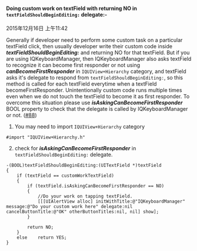 #### Doing custom work on textField with returning NO in `textFieldShouldBeginEditing:` delegate:-

2015年12月16日 上午11:42

Generally if developer need to perform some custom task on a particular textField click, then usually developer write their custom code inside ***textFieldShouldBeginEditing:*** and returning NO for that textField. But if you are using IQKeyboardManager, then IQKeyboardManager also asks textField to recognize it can become first responder or not using ***canBecomeFirstResponder*** in `IQUIView+Hierarchy` category, and textField asks it's delegate to respond from `textFieldShouldBeginEditing:`, so this method is called for each textField everytime when a textField becomeFirstResponder. Unintentionally custom code runs multiple times even when we do not touch the textField to become it as first responder. To overcome this situation please use ***isAskingCanBecomeFirstResponder*** BOOL property to check that the delegate is called by IQKeyboardManager or not. ([#88](https://github.com/hackiftekhar/IQKeyboardManager/issues/88))

1) You may need to import `IQUIView+Hierarchy` category
```objc
#import "IQUIView+Hierarchy.h"
```

2) check for ***isAskingCanBecomeFirstResponder*** in `textFieldShouldBeginEditing:` delegate.

```objc
-(BOOL)textFieldShouldBeginEditing:(UITextField *)textField
{
    if (textField == customWorkTextField)
    {
        if (textField.isAskingCanBecomeFirstResponder == NO)
        {
            //Do your work on tapping textField.
            [[[UIAlertView alloc] initWithTitle:@"IQKeyboardManager" message:@"Do your custom work here" delegate:nil cancelButtonTitle:@"OK" otherButtonTitles:nil, nil] show];
        }

        return NO;
    }
    else    return YES;
}
```
